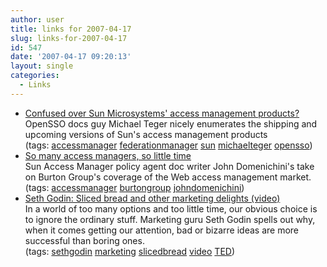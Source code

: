 ```yaml
---
author: user
title: links for 2007-04-17
slug: links-for-2007-04-17
id: 547
date: '2007-04-17 09:20:13'
layout: single
categories:
  - Links
---
```


*   [Confused over Sun Microsystems' access management products?](http://blogs.sun.com/docteger/entry/confused_over_sun_s_various)  
    OpenSSO docs guy Michael Teger nicely enumerates the shipping and upcoming versions of Sun's access management products  
    (tags: [accessmanager](http://del.icio.us/superpat/accessmanager) [federationmanager](http://del.icio.us/superpat/federationmanager) [sun](http://del.icio.us/superpat/sun) [michaelteger](http://del.icio.us/superpat/michaelteger) [opensso](http://del.icio.us/superpat/opensso))  
*   [So many access managers, so little time](http://blogs.sun.com/JohnD/entry/so_many_access_managers_so)  
    Sun Access Manager policy agent doc writer John Domenichini's take on Burton Group's coverage of the Web access management market.  
    (tags: [accessmanager](http://del.icio.us/superpat/accessmanager) [burtongroup](http://del.icio.us/superpat/burtongroup) [johndomenichini](http://del.icio.us/superpat/johndomenichini))  
*   [Seth Godin: Sliced bread and other marketing delights (video)](http://www.ted.com/talks/view/id/28)  
    In a world of too many options and too little time, our obvious choice is to ignore the ordinary stuff. Marketing guru Seth Godin spells out why, when it comes getting our attention, bad or bizarre ideas are more successful than boring ones.  
    (tags: [sethgodin](http://del.icio.us/superpat/sethgodin) [marketing](http://del.icio.us/superpat/marketing) [slicedbread](http://del.icio.us/superpat/slicedbread) [video](http://del.icio.us/superpat/video) [TED](http://del.icio.us/superpat/TED))  
